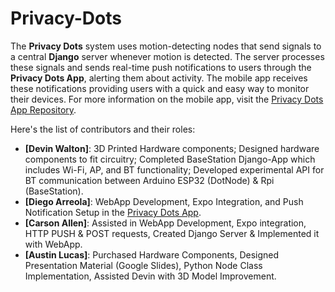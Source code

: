 # Privacy-Dots
The **Privacy Dots** system uses motion-detecting nodes that send signals to a central **Django** server whenever motion is detected. The server processes these signals and sends real-time push notifications to users through the **Privacy Dots App**, alerting them about activity. The mobile app receives these notifications providing users with a quick and easy way to monitor their devices.
For more information on the mobile app, visit the [Privacy Dots App Repository](https://github.com/dieg00tfb/Privacy-Dots-App).

 Here's the list of contributors and their roles:

- **[Devin Walton]**: 3D Printed Hardware components; Designed hardware components to fit circuitry; Completed BaseStation Django-App which includes Wi-Fi, AP, and BT functionality; Developed experimental API for BT communication between Arduino ESP32 (DotNode) & Rpi (BaseStation).
- **[Diego Arreola]**: WebApp Development, Expo Integration, and Push Notification Setup in the [Privacy Dots App](https://github.com/your-username/privacy-dots-app).
- **[Carson Allen]**: Assisted in WebApp Development, Expo integration, HTTP PUSH & POST requests, Created Django Server & Implemented it with WebApp.
- **[Austin Lucas]**: Purchased Hardware Components, Designed Presentation Material (Google Slides), Python Node Class Implementation, Assisted Devin with 3D Model Improvement.

